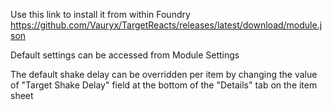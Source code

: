 Use this link to install it from within Foundry
https://github.com/Vauryx/TargetReacts/releases/latest/download/module.json

Default settings can be accessed from Module Settings

The default shake delay can be overridden per item by changing the value of "Target Shake Delay" field at the bottom of the "Details" tab on the item sheet